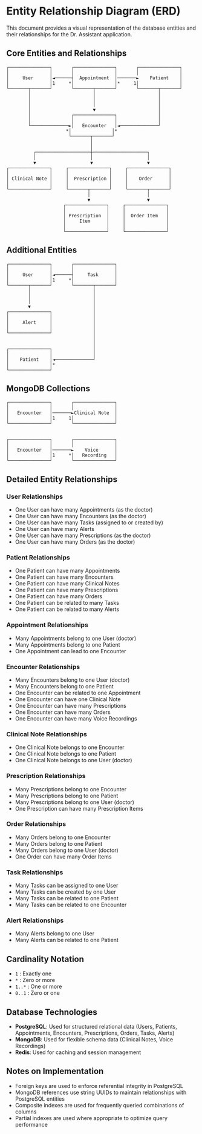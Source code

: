 # Entity Relationship Diagram (ERD)

This document provides a visual representation of the database entities and their relationships for the Dr. Assistant application.

## Core Entities and Relationships

```
┌───────────────┐       ┌───────────────┐       ┌───────────────┐
│               │       │               │       │               │
│     User      │◄──────┤  Appointment  │───────►    Patient    │
│               │1     *│               │*     1│               │
└───────┬───────┘       └───────┬───────┘       └───────┬───────┘
        │                       │                       │
        │                       │                       │
        │                       │                       │
        │                       ▼                       │
        │               ┌───────────────┐               │
        │               │               │               │
        └──────────────►│   Encounter   │◄──────────────┘
                      *│               │*
                       └───────┬───────┘
                               │
                               │
          ┌────────────────────┼────────────────────┐
          │                    │                    │
          ▼                    ▼                    ▼
┌───────────────┐     ┌───────────────┐     ┌───────────────┐
│               │     │               │     │               │
│ Clinical Note │     │  Prescription │     │    Order      │
│               │     │               │     │               │
└───────────────┘     └───────┬───────┘     └───────┬───────┘
                              │                     │
                              ▼                     ▼
                     ┌───────────────┐     ┌───────────────┐
                     │               │     │               │
                     │ Prescription  │     │  Order Item   │
                     │     Item      │     │               │
                     │               │     │               │
                     └───────────────┘     └───────────────┘
```

## Additional Entities

```
┌───────────────┐       ┌───────────────┐
│               │       │               │
│     User      │◄──────┤     Task      │
│               │1     *│               │
└───────┬───────┘       └───────┬───────┘
        │                       │
        │                       │
        │                       │
        ▼                       │
┌───────────────┐               │
│               │               │
│     Alert     │               │
│               │               │
└───────────────┘               │
                                │
                                │
┌───────────────┐               │
│               │               │
│    Patient    │◄──────────────┘
│               │*
└───────────────┘
```

## MongoDB Collections

```
┌───────────────┐       ┌───────────────┐
│               │       │               │
│   Encounter   │───────►Clinical Note  │
│               │1     1│               │
└───────────────┘       └───────────────┘


┌───────────────┐       ┌───────────────┐
│               │       │               │
│   Encounter   │───────►    Voice      │
│               │1     *│   Recording   │
└───────────────┘       └───────────────┘
```

## Detailed Entity Relationships

### User Relationships
- One User can have many Appointments (as the doctor)
- One User can have many Encounters (as the doctor)
- One User can have many Tasks (assigned to or created by)
- One User can have many Alerts
- One User can have many Prescriptions (as the doctor)
- One User can have many Orders (as the doctor)

### Patient Relationships
- One Patient can have many Appointments
- One Patient can have many Encounters
- One Patient can have many Clinical Notes
- One Patient can have many Prescriptions
- One Patient can have many Orders
- One Patient can be related to many Tasks
- One Patient can be related to many Alerts

### Appointment Relationships
- Many Appointments belong to one User (doctor)
- Many Appointments belong to one Patient
- One Appointment can lead to one Encounter

### Encounter Relationships
- Many Encounters belong to one User (doctor)
- Many Encounters belong to one Patient
- One Encounter can be related to one Appointment
- One Encounter can have one Clinical Note
- One Encounter can have many Prescriptions
- One Encounter can have many Orders
- One Encounter can have many Voice Recordings

### Clinical Note Relationships
- One Clinical Note belongs to one Encounter
- One Clinical Note belongs to one Patient
- One Clinical Note belongs to one User (doctor)

### Prescription Relationships
- Many Prescriptions belong to one Encounter
- Many Prescriptions belong to one Patient
- Many Prescriptions belong to one User (doctor)
- One Prescription can have many Prescription Items

### Order Relationships
- Many Orders belong to one Encounter
- Many Orders belong to one Patient
- Many Orders belong to one User (doctor)
- One Order can have many Order Items

### Task Relationships
- Many Tasks can be assigned to one User
- Many Tasks can be created by one User
- Many Tasks can be related to one Patient
- Many Tasks can be related to one Encounter

### Alert Relationships
- Many Alerts belong to one User
- Many Alerts can be related to one Patient

## Cardinality Notation

- `1` : Exactly one
- `*` : Zero or more
- `1..*` : One or more
- `0..1` : Zero or one

## Database Technologies

- **PostgreSQL**: Used for structured relational data (Users, Patients, Appointments, Encounters, Prescriptions, Orders, Tasks, Alerts)
- **MongoDB**: Used for flexible schema data (Clinical Notes, Voice Recordings)
- **Redis**: Used for caching and session management

## Notes on Implementation

- Foreign keys are used to enforce referential integrity in PostgreSQL
- MongoDB references use string UUIDs to maintain relationships with PostgreSQL entities
- Composite indexes are used for frequently queried combinations of columns
- Partial indexes are used where appropriate to optimize query performance
